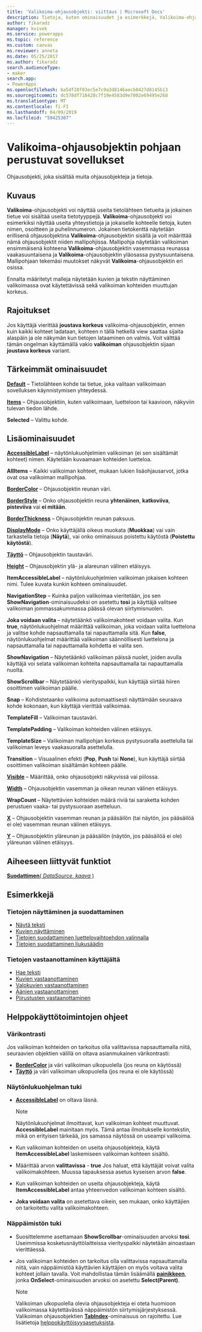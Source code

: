 ```yaml
---
title: 'Valikoima-ohjausobjekti: viittaus | Microsoft Docs'
description: Tietoja, kuten ominaisuudet ja esimerkkejä, Valikoima-ohjausobjektista
author: fikaradz
manager: kvivek
ms.service: powerapps
ms.topic: reference
ms.custom: canvas
ms.reviewer: anneta
ms.date: 05/25/2017
ms.author: fikaradz
search.audienceType:
- maker
search.app:
- PowerApps
ms.openlocfilehash: ba5df28f03ec5e7c9a3d8146aecb0427d8145b13
ms.sourcegitcommit: dc578df718420c7f19e4583d9e7002e69495e268
ms.translationtype: MT
ms.contentlocale: fi-FI
ms.lasthandoff: 04/09/2019
ms.locfileid: "59425307"
---
```

# <a name="gallery-control-in-canvas-apps"></a>Valikoima-ohjausobjektin pohjaan perustuvat sovellukset

Ohjausobjekti, joka sisältää muita ohjausobjekteja ja tietoja.

## <a name="description"></a>Kuvaus

**Valikoima**-ohjausobjekti voi näyttää useita tietolähteen tietueita ja jokainen tietue voi sisältää useita tietotyyppejä. **Valikoima**-ohjausobjekti voi esimerkiksi näyttää useita yhteystietoja ja jokaiselle kohteelle tietoja, kuten nimen, osoitteen ja puhelinnumeron. Jokainen tietokenttä näytetään erillisenä ohjausobjektina **Valikoima**-ohjausobjektin sisällä ja voit määrittää nämä ohjausobjektit niiden mallipohjissa. Mallipohja näytetään valikoiman ensimmäisenä kohteena **Valikoima**-ohjausobjektin vasemmassa reunassa vaakasuuntaisena ja **Valikoima**-ohjausobjektin yläosassa pystysuuntaisena. Mallipohjaan tekemäsi muutokset näkyvät **Valikoima**-ohjausobjektin eri osissa.

Ennalta määritetyt malleja näytetään kuvien ja tekstin näyttäminen valikoimassa ovat käytettävissä sekä valikoiman kohteiden muuttujan korkeus.

## <a name="limitations"></a>Rajoitukset

Jos käyttäjä vierittää **joustava korkeus** valikoima-ohjausobjektin, ennen kuin kaikki kohteet ladataan, kohteen n tällä hetkellä view saattaa sijaita alaspäin ja ole näkymän kun tietojen lataaminen on valmis. Voit välttää tämän ongelman käyttämällä vakio **valikoiman** ohjausobjektin sijaan **joustava korkeus** variant.

## <a name="key-properties"></a>Tärkeimmät ominaisuudet

**[Default](properties-core.md)** – Tietolähteen kohde tai tietue, joka valitaan valikoimaan sovelluksen käynnistymisen yhteydessä.

**[Items](properties-core.md)** – Ohjausobjektiin, kuten valikoimaan, luetteloon tai kaavioon, näkyviin tulevan tiedon lähde.

**Selected** – Valittu kohde.

## <a name="additional-properties"></a>Lisäominaisuudet

**[AccessibleLabel](properties-accessibility.md)**  – näytönlukuohjelmien valikoiman (ei sen sisältämät kohteet) nimen. Käytetään kuvaamaan kohteiden luetteloa.

**AllItems** – Kaikki valikoiman kohteet, mukaan lukien lisäohjausarvot, jotka ovat osa valikoiman mallipohjaa.

**[BorderColor](properties-color-border.md)** – Ohjausobjektin reunan väri.

**[BorderStyle](properties-color-border.md)** – Onko ohjausobjektin reuna **yhtenäinen**, **katkoviiva**, **pisteviiva** vai **ei mitään**.

**[BorderThickness](properties-color-border.md)** – Ohjausobjektin reunan paksuus.

**[DisplayMode](properties-core.md)** – Onko käyttäjällä oikeus muokata (**Muokkaa**) vai vain tarkastella tietoja (**Näytä**), vai onko ominaisuus poistettu käytöstä (**Poistettu käytöstä**).

**[Täyttö](properties-color-border.md)** – Ohjausobjektin taustaväri.

**[Height](properties-size-location.md)** – Ohjausobjektin ylä- ja alareunan välinen etäisyys.

**ItemAccessibleLabel** – näytönlukuohjelmien valikoiman jokaisen kohteen nimi. Tulee kuvata kunkin kohteen ominaisuudet.

**NavigationStep** – Kuinka paljon valikoimaa vieritetään, jos sen **ShowNavigation**-ominaisuudeksi on asetettu **tosi** ja käyttäjä valitsee valikoiman jommassakummassa päässä olevan siirtymisnuolen.

**Joka voidaan valita** – näytetäänkö valikoimakohteet voidaan valita. Kun **true**, näytönlukuohjelmat määrittää valikoiman, joka voidaan valita luettelona ja valitse kohde napsauttamalla tai napauttamalla sitä. Kun **false**, näytönlukuohjelmat määrittää valikoiman säännöllisesti luettelona ja napsauttamalla tai napauttamalla kohdetta ei valita sen.

**ShowNavigation** – Näytetäänkö valikoiman päissä nuolet, joiden avulla käyttäjä voi selata valikoiman kohteita napsauttamalla tai napauttamalla nuolta.

**ShowScrollbar** – Näytetäänkö vierityspalkki, kun käyttäjä siirtää hiiren osoittimen valikoiman päälle.

**Snap** – Kohdistetaanko valikoima automaattisesti näyttämään seuraava kohde kokonaan, kun käyttäjä vierittää valikoimaa.

**TemplateFill** – Valikoiman taustaväri.

**TemplatePadding** – Valikoiman kohteiden välinen etäisyys.

**TemplateSize** – Valikoiman mallipohjan korkeus pystysuoralla asettelulla tai valikoiman leveys vaakasuoralla asettelulla.

**Transition** – Visuaalinen efekti (**Pop**, **Push** tai **None**), kun käyttäjä siirtää osoittimen valikoiman sisältämän kohteen päälle.

**[Visible](properties-core.md)** – Määrittää, onko ohjausobjekti näkyvissä vai piilossa.

**[Width](properties-size-location.md)** – Ohjausobjektin vasemman ja oikean reunan välinen etäisyys.

**WrapCount** – Näytettävien kohteiden määrä riviä tai saraketta kohden perustuen vaaka- tai pystysuoraan asetteluun.

**[X](properties-size-location.md)** – Ohjausobjektin vasemman reunan ja pääsäilön (tai näytön, jos pääsäilöä ei ole) vasemman reunan välinen etäisyys.

**[Y](properties-size-location.md)** – Ohjausobjektin yläreunan ja pääsäilön (näytön, jos pääsäilöä ei ole) yläreunan välinen etäisyys.

## <a name="related-functions"></a>Aiheeseen liittyvät funktiot

[**Suodattimen**( *DataSource*, *kaava* )](../functions/function-filter-lookup.md)

## <a name="examples"></a>Esimerkkejä

### <a name="show-and-filter-data"></a>Tietojen näyttäminen ja suodattaminen

* [Näytä teksti](control-text-box.md#show-data-in-a-gallery)
* [Kuvien näyttäminen](control-image.md#show-a-set-of-images-from-a-data-source)
* [Tietojen suodattaminen luettelovaihtoehdon valinnalla](control-drop-down.md#example)
* [Tietojen suodattaminen liukusäädin](control-slider.md#example)

### <a name="get-data-from-the-user"></a>Tietojen vastaanottaminen käyttäjältä

* [Hae teksti](control-text-input.md#collect-data)
* [Kuvien vastaanottaminen](control-add-picture.md#add-images-to-an-image-gallery-control)
* [Valokuvien vastaanottaminen](control-camera.md#example)
* [Äänien vastaanottaminen](control-microphone.md#example)
* [Piirustusten vastaanottaminen](control-pen-input.md#create-a-set-of-images)

## <a name="accessibility-guidelines"></a>Helppokäyttötoimintojen ohjeet

### <a name="color-contrast"></a>Värikontrasti

Jos valikoiman kohteiden on tarkoitus olla valittavissa napsauttamalla niitä, seuraavien objektien välillä on oltava asianmukainen värikontrasti:

* **[BorderColor](properties-color-border.md)** ja väri valikoiman ulkopuolella (jos reuna on käytössä)
* **[Täyttö](properties-color-border.md)** ja väri valikoiman ulkopuolella (jos reuna ei ole käytössä)

### <a name="screen-reader-support"></a>Näytönlukuohjelman tuki

* **[AccessibleLabel](properties-accessibility.md)** on oltava läsnä.

    > [!NOTE]
    > Näytönlukuohjelmat ilmoittavat, kun valikoiman kohteet muuttuvat. **AccessibleLabel** mainitaan myös. Tämä antaa ilmoitukselle kontekstin, mikä on erityisen tärkeää, jos samassa näytössä on useampi valikoima.

* Kun valikoiman kohteiden on useita ohjausobjekteja, käytä **ItemAccessibleLabel** laskemiseen valikoiman kohteen sisältö.

* Määrittää arvon **valittavissa** - **true** Jos haluat, että käyttäjät voivat valita valikoimakohteen. Muussa tapauksessa asetus kyseisen arvon **false**.

* Kun valikoiman kohteiden on useita ohjausobjekteja, käytä **ItemAccessibleLabel** antaa yhteenvedon valikoiman kohteen sisältö.

* **Joka voidaan valita** on asetettava oikein, sen mukaan, onko käyttäjien on tarkoitettu valita valikoimakohteen.

### <a name="keyboard-support"></a>Näppäimistön tuki

* Suosittelemme asettamaan **ShowScrollbar**-ominaisuuden arvoksi **tosi**. Useimmissa kosketusnäyttölaitteissa vierityspalkki näytetään ainoastaan vierittäessä.
* Jos valikoiman kohteiden on tarkoitus olla valittavissa napsauttamalla niitä, vain näppäimistöä käyttävien käyttäjien on myös voitava valita kohteet jollain tavalla. Voit mahdollistaa tämän lisäämällä **[painikkeen](control-button.md)**, jonka **OnSelect**-ominaisuuden arvoksi on asetettu **Select(Parent)**.

    > [!NOTE]
  > Valikoiman ulkopuolella olevia ohjausobjekteja ei oteta huomioon valikoimassa käytettävässä näppäimistön siirtymisjärjestyksessä. Valikoiman ohjausobjektien **[TabIndex](properties-accessibility.md)**-ominaisuus on rajoitettu. Lue lisätietoja [helppokäyttöisyysasetuksista](properties-accessibility.md).
